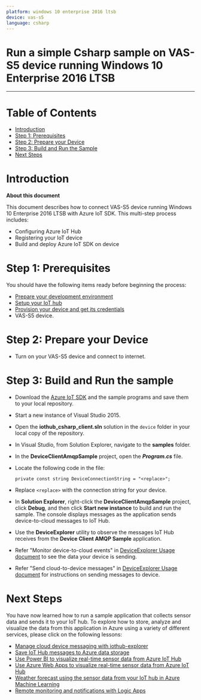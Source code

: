 ---platform: windows 10 enterprise 2016 ltsbdevice: vas-s5language: csharp---Run a simple Csharp sample on VAS-S5 device running Windows 10 Enterprise 2016 LTSB===---# Table of Contents-   [Introduction](#Introduction)-   [Step 1: Prerequisites](#Prerequisites)-   [Step 2: Prepare your Device](#PrepareDevice)-   [Step 3: Build and Run the Sample](#Build)-   [Next Steps](#NextSteps)<a name="Introduction"></a># Introduction**About this document**This document describes how to connect VAS-S5 device running Windows 10 Enterprise 2016 LTSB with Azure IoT SDK. This multi-step process includes:-   Configuring Azure IoT Hub-   Registering your IoT device-   Build and deploy Azure IoT SDK on device<a name="Prerequisites"></a># Step 1: PrerequisitesYou should have the following items ready before beginning the process:-   [Prepare your development environment][setup-devbox-windows]-   [Setup your IoT hub][lnk-setup-iot-hub]-   [Provision your device and get its credentials][lnk-manage-iot-hub]-   VAS-S5 device.<a name="PrepareDevice"></a># Step 2: Prepare your Device-   Turn on your VAS-S5 device and connect to internet.<a name="Build"></a># Step 3: Build and Run the sample-   Download the [Azure IoT SDK](https://github.com/Azure/azure-iot-sdk-csharp) and the sample programs and save them to your local repository.-   Start a new instance of Visual Studio 2015.-   Open the **iothub\_csharp\_client.sln** solution in the `device` folder in your local copy of the repository.-   In Visual Studio, from Solution Explorer, navigate to the **samples** folder.-   In the **DeviceClientAmqpSample** project, open the ***Program.cs*** file.-   Locate the following code in the file:        private const string DeviceConnectionString = "<replace>";        -   Replace `<replace>` with the connection string for your device.-   In **Solution Explorer**, right-click the **DeviceClientAmqpSample** project, click **Debug**, and then click **Start new instance** to build and run the sample. The console displays messages as the application sends device-to-cloud messages to IoT Hub.-   Use the **DeviceExplorer** utility to observe the messages IoT Hub receives from the **Device Client AMQP Sample** application.-   Refer "Monitor device-to-cloud events" in [DeviceExplorer Usage document](https://github.com/Azure/azure-iot-sdk-csharp/blob/master/tools/DeviceExplorer/doc/how_to_use_device_explorer.md) to see the data your device is sending.-   Refer "Send cloud-to-device messages" in [DeviceExplorer Usage document](https://github.com/Azure/azure-iot-sdk-csharp/blob/master/tools/DeviceExplorer/doc/how_to_use_device_explorer.md) for instructions on sending messages to device.<a name="NextSteps"></a># Next StepsYou have now learned how to run a sample application that collects sensor data and sends it to your IoT hub. To explore how to store, analyze and visualize the data from this application in Azure using a variety of different services, please click on the following lessons:-   [Manage cloud device messaging with iothub-explorer]-   [Save IoT Hub messages to Azure data storage]-   [Use Power BI to visualize real-time sensor data from Azure IoT Hub]-   [Use Azure Web Apps to visualize real-time sensor data from Azure IoT Hub]-   [Weather forecast using the sensor data from your IoT hub in Azure Machine Learning]-   [Remote monitoring and notifications with Logic Apps]   [Manage cloud device messaging with iothub-explorer]: https://docs.microsoft.com/en-us/azure/iot-hub/iot-hub-explorer-cloud-device-messaging[Save IoT Hub messages to Azure data storage]: https://docs.microsoft.com/en-us/azure/iot-hub/iot-hub-store-data-in-azure-table-storage[Use Power BI to visualize real-time sensor data from Azure IoT Hub]: https://docs.microsoft.com/en-us/azure/iot-hub/iot-hub-live-data-visualization-in-power-bi[Use Azure Web Apps to visualize real-time sensor data from Azure IoT Hub]: https://docs.microsoft.com/en-us/azure/iot-hub/iot-hub-live-data-visualization-in-web-apps[Weather forecast using the sensor data from your IoT hub in Azure Machine Learning]: https://docs.microsoft.com/en-us/azure/iot-hub/iot-hub-weather-forecast-machine-learning[Remote monitoring and notifications with Logic Apps]: https://docs.microsoft.com/en-us/azure/iot-hub/iot-hub-monitoring-notifications-with-azure-logic-apps[setup-devbox-windows]: https://github.com/Azure/azure-iot-sdk-c/blob/master/doc/devbox_setup.md[lnk-setup-iot-hub]: ../setup_iothub.md[lnk-manage-iot-hub]: ../manage_iot_hub.md